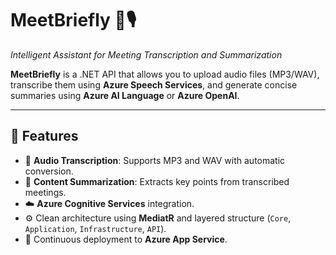 # MeetBriefly 🧠🎙️  
_Intelligent Assistant for Meeting Transcription and Summarization_

**MeetBriefly** is a .NET API that allows you to upload audio files (MP3/WAV), transcribe them using **Azure Speech Services**, and generate concise summaries using **Azure AI Language** or **Azure OpenAI**.

---

## 🚀 Features

- 🎤 **Audio Transcription**: Supports MP3 and WAV with automatic conversion.
- 🧠 **Content Summarization**: Extracts key points from transcribed meetings.
- ☁️ **Azure Cognitive Services** integration.
- ⚙️ Clean architecture using **MediatR** and layered structure (`Core`, `Application`, `Infrastructure`, `API`).
- 📂 Continuous deployment to **Azure App Service**.

